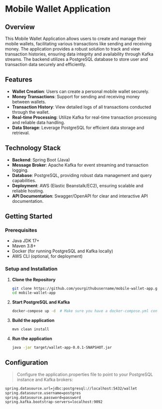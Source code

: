 # Mobile Wallet Application

## Overview

This Mobile Wallet Application allows users to create and manage their mobile wallets, facilitating various transactions like sending and receiving money. The application provides a robust solution to track and view transaction histories, ensuring data integrity and availability through Kafka streams. The backend utilizes a PostgreSQL database to store user and transaction data securely and efficiently.

## Features

- **Wallet Creation**: Users can create a personal mobile wallet securely.
- **Money Transactions**: Support for sending and receiving money between wallets.
- **Transaction History**: View detailed logs of all transactions conducted through the wallet.
- **Real-time Processing**: Utilize Kafka for real-time transaction processing and reliable data handling.
- **Data Storage**: Leverage PostgreSQL for efficient data storage and retrieval.

## Technology Stack

- **Backend**: Spring Boot (Java)
- **Message Broker**: Apache Kafka for event streaming and transaction logging.
- **Database**: PostgreSQL, providing robust data management and query capabilities.
- **Deployment**: AWS (Elastic Beanstalk/EC2), ensuring scalable and reliable hosting.
- **API Documentation**: Swagger/OpenAPI for clear and interactive API documentation.

## Getting Started

### Prerequisites

- Java JDK 17+
- Maven 3.8+
- Docker (for running PostgreSQL and Kafka locally)
- AWS CLI (optional, for deployment)

### Setup and Installation

1. **Clone the Repository**
   ```bash
   git clone https://github.com/yourgithubusername/mobile-wallet-app.git
   cd mobile-wallet-app

2. **Start PostgreSQL and Kafka**
    ```bash
   docker-compose up -d  # Make sure you have a docker-compose.yml configured

3. **Build the application**
   ```bash
   mvn clean install
   
4. **Run the application**
   ```bash
   java -jar target/wallet-app-0.0.1-SNAPSHOT.jar

## Configuration
> Configure the application.properties file to point to your PostgreSQL instance and Kafka brokers:
```bash
spring.datasource.url=jdbc:postgresql://localhost:5432/wallet
spring.datasource.username=postgres
spring.datasource.password=password
spring.kafka.bootstrap-servers=localhost:9092
